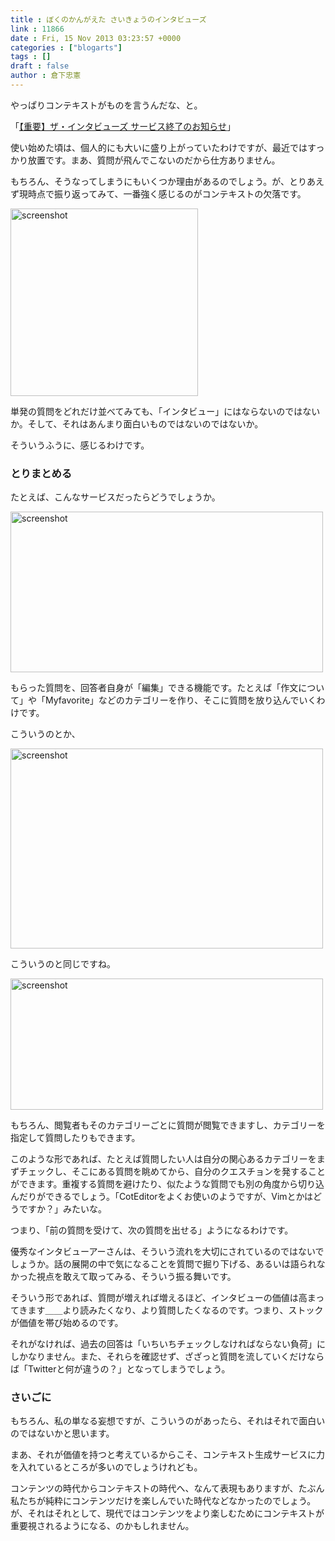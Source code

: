 ```yaml
---
title : ぼくのかんがえた さいきょうのインタビューズ
link : 11866
date : Fri, 15 Nov 2013 03:23:57 +0000
categories : ["blogarts"]
tags : []
draft : false
author : 倉下忠憲
---
```


やっぱりコンテキストがものを言うんだな、と。

「<a href="http://theinterviews.jp/update/71" target="_blank">【重要】ザ・インタビューズ サービス終了のお知らせ</a>」

使い始めた頃は、個人的にも大いに盛り上がっていたわけですが、最近ではすっかり放置です。まあ、質問が飛んでこないのだから仕方ありません。

もちろん、そうなってしまうにもいくつか理由があるのでしょう。が、とりあえず現時点で振り返ってみて、一番強く感じるのがコンテキストの欠落です。

<a href="https://rashita.net/blog/wp-content/uploads/2013/11/screenshot3.png"><img src="https://rashita.net/blog/wp-content/uploads/2013/11/screenshot3.png" alt="screenshot" width="300" height="300" class="alignnone size-full wp-image-11867" /></a>


単発の質問をどれだけ並べてみても、「インタビュー」にはならないのではないか。そして、それはあんまり面白いものではないのではないか。

そういうふうに、感じるわけです。

<H3>とりまとめる</H3>たとえば、こんなサービスだったらどうでしょうか。

<a href="https://rashita.net/blog/wp-content/uploads/2013/11/screenshot4.png"><img src="https://rashita.net/blog/wp-content/uploads/2013/11/screenshot4.png" alt="screenshot" width="500" height="257" class="alignnone size-full wp-image-11868" /></a>

もらった質問を、回答者自身が「編集」できる機能です。たとえば「作文について」や「Myfavorite」などのカテゴリーを作り、そこに質問を放り込んでいくわけです。

こういうのとか、

<a href="https://rashita.net/blog/wp-content/uploads/2013/11/screenshot5.png"><img src="https://rashita.net/blog/wp-content/uploads/2013/11/screenshot5.png" alt="screenshot" width="500" height="320" class="alignnone size-full wp-image-11869" /></a>

こういうのと同じですね。

<a href="https://rashita.net/blog/wp-content/uploads/2013/11/screenshot6.png"><img src="https://rashita.net/blog/wp-content/uploads/2013/11/screenshot6.png" alt="screenshot" width="500" height="210" class="alignnone size-full wp-image-11870" /></a>

もちろん、閲覧者もそのカテゴリーごとに質問が閲覧できますし、カテゴリーを指定して質問したりもできます。

このような形であれば、たとえば質問したい人は自分の関心あるカテゴリーをまずチェックし、そこにある質問を眺めてから、自分のクエスチョンを発することができます。重複する質問を避けたり、似たような質問でも別の角度から切り込んだりができるでしょう。「CotEditorをよくお使いのようですが、Vimとかはどうですか？」みたいな。

つまり、「前の質問を受けて、次の質問を出せる」ようになるわけです。

優秀なインタビューアーさんは、そういう流れを大切にされているのではないでしょうか。話の展開の中で気になることを質問で掘り下げる、あるいは語られなかった視点を敢えて取ってみる、そういう振る舞いです。

そういう形であれば、質問が増えれば増えるほど、インタビューの価値は高まってきます＿＿より読みたくなり、より質問したくなるのです。つまり、ストックが価値を帯び始めるのです。

それがなければ、過去の回答は「いちいちチェックしなければならない負荷」にしかなりません。また、それらを確認せず、ざざっと質問を流していくだけならば「Twitterと何が違うの？」となってしまうでしょう。

<H3>さいごに</H3>もちろん、私の単なる妄想ですが、こういうのがあったら、それはそれで面白いのではないかと思います。

まあ、それが価値を持つと考えているからこそ、コンテキスト生成サービスに力を入れているところが多いのでしょうけれども。

コンテンツの時代からコンテキストの時代へ、なんて表現もありますが、たぶん私たちが純粋にコンテンツだけを楽しんでいた時代などなかったのでしょう。が、それはそれとして、現代ではコンテンツをより楽しむためにコンテキストが重要視されるようになる、のかもしれません。
